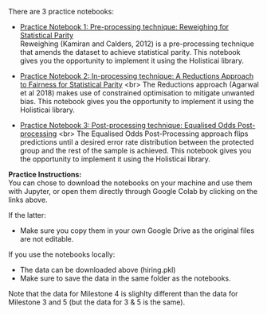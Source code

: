 There are 3 practice notebooks:

- [Practice Notebook 1: Pre-processing technique: Reweighing for Statistical Parity](https://colab.research.google.com/github/alan-turing-institute/bias-in-AI-course/blob/main/Milestone4_Mitigating-Algorithm-Bias-and-Discrimination-in-Supervised-Learning/notebooks/Notebook1_Preprocessing_instructions.ipynb) <br>
  Reweighing (Kamiran and Calders, 2012) is a pre-processing technique that amends the dataset to achieve statistical parity. This notebook gives you the opportunity to implement it using the Holisticai library.
  
 - [Practice Notebook 2: In-processing technique: A Reductions Approach to Fairness for Statistical Parity]([https://colab.research.google.com/drive/1G3qb1xfhuiFjfaa1BcrE8PFKFhYrOGeD?usp=sharing](https://colab.research.google.com/github/alan-turing-institute/bias-in-AI-course/blob/main/Milestone4_Mitigating-Algorithm-Bias-and-Discrimination-in-Supervised-Learning/notebooks/Notebook2_Inprocessing_instructions.ipynb)) <br>
  The Reductions approach (Agarwal et al 2018) makes use of constrained optimisation to mitigate unwanted bias.  This notebook gives you the opportunity to implement it using the Holisticai library.
  
- [Practice Notebook 3: Post-processing technique: Equalised Odds Post-processing]([https://colab.research.google.com/drive/1hkLxC3HS9O8baIyoi7FF4eLgj1_kq42G?usp=sharing](https://colab.research.google.com/github/alan-turing-institute/bias-in-AI-course/blob/main/Milestone4_Mitigating-Algorithm-Bias-and-Discrimination-in-Supervised-Learning/notebooks/Notebook3_Postprocessing_instructions.ipynb)) <br>
  The Equalised Odds Post-Processing approach flips predictions until a desired error rate distribution between the protected group and the rest of the sample is achieved.  This notebook gives you the opportunity to implement it using the Holisticai library.
  
**Practice Instructions:** <br>
You can chose to download the notebooks on your machine and use them with Jupyter, or open them directly through Google Colab by clicking on the links above.

If the latter:

- Make sure you copy them in your own Google Drive as the original files are not editable.

If you use the notebooks locally:

- The data can be downloaded above (hiring.pkl)
- Make sure to save the data in the same folder as the notebooks.

Note that the data for Milestone 4 is slighlty different than the data for Milestone 3 and 5 (but the data for 3 & 5 is the same).
 
